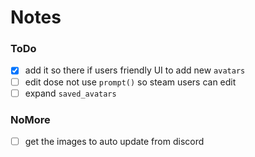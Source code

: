 # Notes

### ToDo
- [x] add it so there if users friendly UI to add new `avatars`
- [ ] edit dose not use `prompt()` so steam users can edit
- [ ] expand `saved_avatars`

### NoMore
- [ ] get the images to auto update from discord
